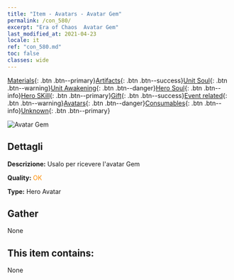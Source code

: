 ```yaml
---
title: "Item - Avatars - Avatar Gem"
permalink: /con_580/
excerpt: "Era of Chaos  Avatar Gem"
last_modified_at: 2021-04-23
locale: it
ref: "con_580.md"
toc: false
classes: wide
---
```

 [Materials](/ItemsIT/){: .btn .btn--primary}[Artifacts](/ItemsIT/Artifacts/){: .btn .btn--success}[Unit Soul](/ItemsIT/UnitSoul/){: .btn .btn--warning}[Unit Awakening](/ItemsIT/UnitAwakening/){: .btn .btn--danger}[Hero Soul](/ItemsIT/HeroSoul/){: .btn .btn--info}[Hero SKill](/ItemsIT/HeroSkill/){: .btn .btn--primary}[Gift](/ItemsIT/Gift/){: .btn .btn--success}[Event related](/ItemsIT/Events/){: .btn .btn--warning}[Avatars](/ItemsIT/Avatars/){: .btn .btn--danger}[Consumables](/ItemsIT/Consumables/){: .btn .btn--info}[Unknown](/ItemsIT/Unknown/){: .btn .btn--primary}

 ![Avatar Gem](/images/h/h_Gem1.jpg)

## Dettagli
 **Descrizione:** Usalo per ricevere l'avatar Gem

 **Quality:** <span style="color: #FF8C00">OK</span>

 **Type:** Hero Avatar

## Gather

  None

## This item contains:

  None

